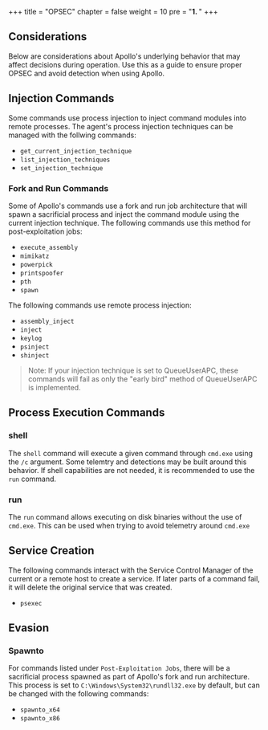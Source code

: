 +++
title = "OPSEC"
chapter = false
weight = 10
pre = "<b>1. </b>"
+++

## Considerations

Below are considerations about Apollo's underlying behavior that may affect decisions during operation. Use this as a guide to ensure proper OPSEC and avoid detection when using Apollo.

## Injection Commands

Some commands use process injection to inject command modules into remote processes. The agent's process injection techniques can be managed with the follwing commands:

- `get_current_injection_technique`
- `list_injection_techniques`
- `set_injection_technique`

### Fork and Run Commands

Some of Apollo's commands use a fork and run job architecture that will spawn a sacrificial process and inject the command module using the current injection technique. The following commands use this method for post-exploitation jobs:

- `execute_assembly`
- `mimikatz`
- `powerpick`
- `printspoofer`
- `pth`
- `spawn`

The following commands use remote process injection:

- `assembly_inject`
- `inject`
- `keylog`
- `psinject`
- `shinject`

> Note: If your injection technique is set to QueueUserAPC, these commands will fail as only the "early bird" method of QueueUserAPC is implemented.

## Process Execution Commands

### shell

The `shell` command will execute a given command through `cmd.exe` using the `/c` argument. Some telemtry and detections may be built around this behavior. If shell capabilities are not needed, it is recommended to use the `run` command.

### run

The `run` command allows executing on disk binaries without the use of `cmd.exe`. This can be used when trying to avoid telemetry around `cmd.exe`

## Service Creation

The following commands interact with the Service Control Manager of the current or a remote host to create a service. If later parts of a command fail, it will delete the original service that was created.

- `psexec`

## Evasion

### Spawnto

For commands listed under `Post-Exploitation Jobs`, there will be a sacrificial process spawned as part of Apollo's fork and run architecture. This process is set to `C:\Windows\System32\rundll32.exe` by default, but can be changed with the following commands:

- `spawnto_x64`
- `spawnto_x86`
